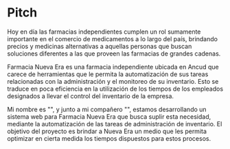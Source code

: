 # Pitch

Hoy en día las farmacias independientes cumplen un rol sumamente importante en el comercio  de medicamentos a lo largo del país, brindando precios y medicinas alternativas a aquellas personas que buscan soluciones diferentes a las que proveen las farmacias de grandes cadenas.

Farmacia Nueva Era es una farmacia independiente ubicada en Ancud que carece de herramientas que le permita la automatización de sus tareas relacionadas con la administración y el monitoreo de su inventario. Esto se traduce en poca eficiencia en la utilización de los tiempos de los empleados designados a llevar el control del inventario de la empresa.

Mi nombre es "", y junto a mi compañero "", estamos desarrollando un sistema web para Farmacia Nueva Era que busca suplir esta necesidad, mediante la automatización de las tareas de administración de inventario. El objetivo del proyecto es brindar a Nueva Era un medio que les permita optimizar en cierta medida los tiempos dispuestos para estos procesos.


